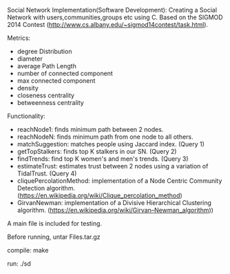 Social Network Implementation(Software Development): Creating a Social Network with users,communities,groups etc using C. Based on the SIGMOD 2014 Contest (http://www.cs.albany.edu/~sigmod14contest/task.html).


Metrics:
- degree Distribution
- diameter
- average Path Length
- number of connected component
- max connected component
- density
- closeness centrality
- betweenness centrality

Functionality:
- reachNode1: finds minimum path between 2 nodes.
- reachNodeN: finds minimum path from one node to all others.
- matchSuggestion: matches people using Jaccard index. (Query 1)
- getTopStalkers: finds top K stalkers in our SN. (Query 2)
- findTrends: find top K women's and men's trends. (Query 3)
- estimateTrust: estimates trust between 2 nodes using a variation of TidalTrust. (Query 4)
- cliquePercolationMethod: implementation of a Node Centric Community Detection algorithm. (https://en.wikipedia.org/wiki/Clique_percolation_method)
- GirvanNewman: implementation of a Divisive Hierarchical Clustering algorithm. (https://en.wikipedia.org/wiki/Girvan–Newman_algorithm))

A main file is included for testing.

Before running, untar Files.tar.gz

compile: make

run: ./sd
